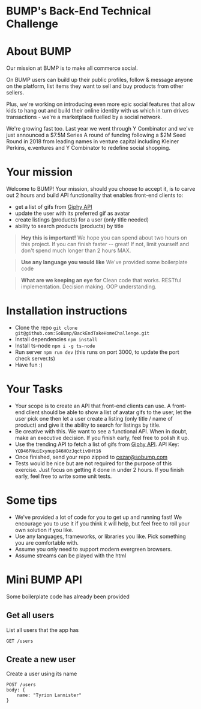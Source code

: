 BUMP's Back-End Technical Challenge
===

# About BUMP

Our mission at BUMP is to make all commerce social.

On BUMP users can build up their public profiles, follow & message anyone on the platform, list items they want to sell and buy products from other sellers.

Plus, we're working on introducing even more epic social features that allow kids to hang out and build their online identity with us which in turn drives transactions - we're a marketplace fuelled by a social network.

We're growing fast too. Last year we went through Y Combinator and we've just announced a $7.5M Series A round of funding following a $2M Seed Round in 2018 from leading names in venture capital including Kleiner Perkins, e.ventures and Y Combinator to redefine social shopping.

# Your mission

Welcome to BUMP! Your mission, should you choose to accept it, is to carve out 2 hours and build API functionality that enables front-end clients to:
* get a list of gifs from [Giphy API](https://developers.giphy.com/docs/)
* update the user with its preferred gif as avatar
* create listings (products) for a user (only title needed)
* ability to search products (products) by title

> **Hey this is important!**
> We hope you can spend about two hours on this project. If you can finish faster -- great! If not, limit yourself and don't spend much longer than 2 hours MAX.

> **Use any language you would like**
> We've provided some boilerplate code

> **What are we keeping an eye for**
> Clean code that works. RESTful implementation. Decision making. OOP understanding.

# Installation instructions
* Clone the repo `git clone git@github.com:SoBump/BackEndTakeHomeChallenge.git`
* Install dependencies `npm install`
* Install ts-node `npm i -g ts-node`
* Run server `npm run dev` (this runs on port 3000, to update the port check server.ts)
* Have fun :)

# Your Tasks

* Your scope is to create an API that front-end clients can use. A front-end client should be able to show a list of avatar gifs to the user, let the user pick one then let a user create a listing (only title / name of product) and give it the ability to search for listings by title.
* Be creative with this. We want to see a functional API. When in doubt, make an executive decision. If you finish early, feel free to polish it up.
* Use the trending API to fetch a list of gifs from [Giphy API](https://developers.giphy.com/docs/). API Key: `YQD46PNuiExynupQ46HOzJqctivOHt16`
* Once finished, send your repo zipped to cezar@sobump.com
* Tests would be nice but are not required for the purpose of this exercise. Just focus on getting it done in under 2 hours. If you finish early, feel free to write some unit tests.

# Some tips

* We've provided a lot of code for you to get up and running fast! We encourage you to use it if you think it will help, but feel free to roll your own solution if you like.
* Use any languages, frameworks, or libraries you like. Pick something you are comfortable with.
* Assume you only need to support modern evergreen browsers.
* Assume streams can be played with the html <audio> tag. Don't worry about styling this (unless you want to)

# Mini BUMP API

Some boilerplate code has already been provided

## Get all users
List all users that the app has

    GET /users

## Create a new user
Create a user using its name

    POST /users
    body: {
        name: "Tyrion Lannister"
    }